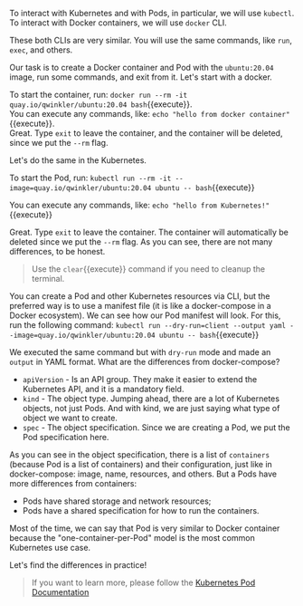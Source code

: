 To interact with Kubernetes and with Pods, in particular, we will use `kubectl`.  
To interact with Docker containers, we will use `docker` CLI.  

These both CLIs are very similar. You will use the same commands, like `run`, `exec`, and others.

Our task is to create a Docker container and Pod with the `ubuntu:20.04` image, run some commands, and exit from it. Let's start with a docker.

To start the container, run: `docker run --rm -it quay.io/qwinkler/ubuntu:20.04 bash`{{execute}}.  
You can execute any commands, like: `echo "hello from docker container"`{{execute}}.  
Great. Type `exit` to leave the container, and the container will be deleted, since we put the `--rm` flag.

Let's do the same in the Kubernetes.

To start the Pod, run: `kubectl run --rm -it --image=quay.io/qwinkler/ubuntu:20.04 ubuntu -- bash`{{execute}}

You can execute any commands, like: `echo "hello from Kubernetes!"`{{execute}}  

Great. Type `exit` to leave the container. The container will automatically be deleted since we put the `--rm` flag. As you can see, there are not many differences, to be honest.

> Use the `clear`{{execute}} command if you need to cleanup the terminal.

You can create a Pod and other Kubernetes resources via CLI, but the preferred way is to use a manifest file (it is like a docker-compose in a Docker ecosystem). We can see how our Pod manifest will look. For this, run the following command: `kubectl run --dry-run=client --output yaml --image=quay.io/qwinkler/ubuntu:20.04 ubuntu -- bash`{{execute}}  

We executed the same command but with `dry-run` mode and made an `output` in YAML format. What are the differences from docker-compose?  
- `apiVersion` - Is an API group. They make it easier to extend the Kubernetes API, and it is a mandatory field.  
- `kind` - The object type. Jumping ahead, there are a lot of Kubernetes objects, not just Pods. And with kind, we are just saying what type of object we want to create.  
- `spec` - The object specification. Since we are creating a Pod, we put the Pod specification here.

As you can see in the object specification, there is a list of `containers` (because Pod is a list of containers) and their configuration, just like in docker-compose: image, name, resources, and others. But a Pods have more differences from containers:
- Pods have shared storage and network resources;
- Pods have a shared specification for how to run the containers.

Most of the time, we can say that Pod is very similar to Docker container because the "one-container-per-Pod" model is the most common Kubernetes use case.

Let's find the differences in practice!

> If you want to learn more, please follow the [Kubernetes Pod Documentation](https://kubernetes.io/docs/concepts/workloads/pods)
